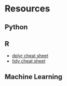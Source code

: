 # Resources

## Python

## R
* [dplyr  cheat sheet](assets/data-transformation.pdf)
* [tidy cheat sheet](assets/data-import.pdf)
## Machine Learning